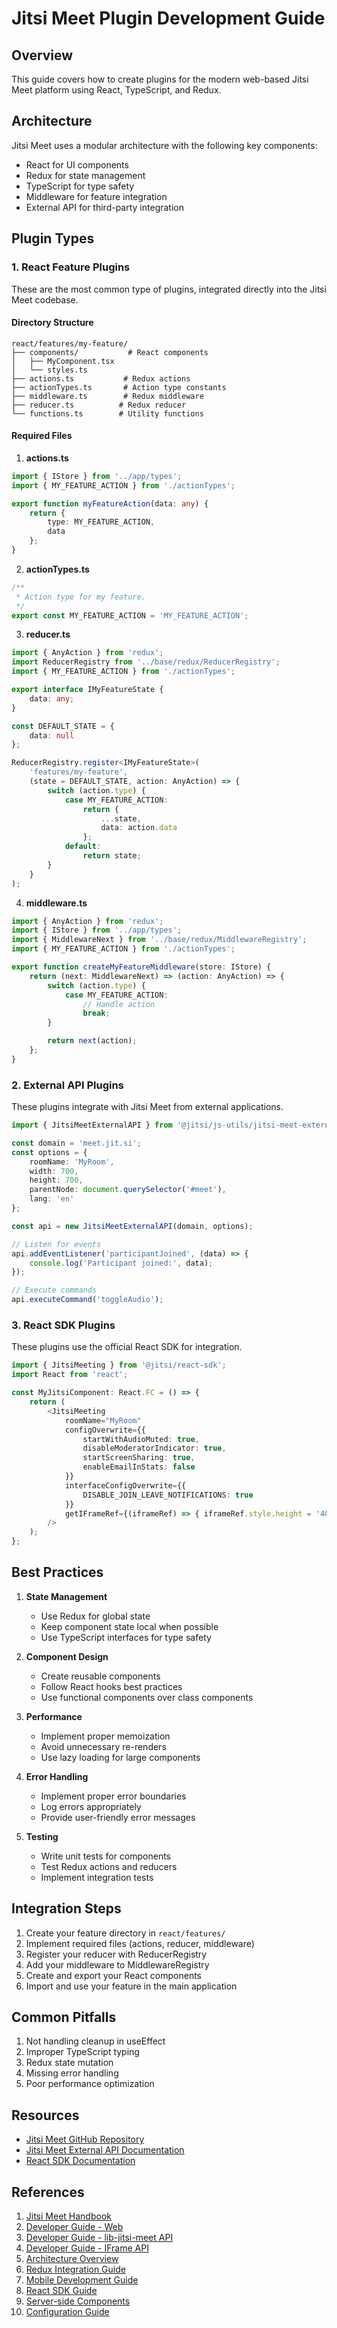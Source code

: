 # Jitsi Meet Plugin Development Guide

## Overview
This guide covers how to create plugins for the modern web-based Jitsi Meet platform using React, TypeScript, and Redux.

## Architecture
Jitsi Meet uses a modular architecture with the following key components:
- React for UI components
- Redux for state management
- TypeScript for type safety
- Middleware for feature integration
- External API for third-party integration

## Plugin Types

### 1. React Feature Plugins
These are the most common type of plugins, integrated directly into the Jitsi Meet codebase.

#### Directory Structure
```
react/features/my-feature/
├── components/           # React components
│   ├── MyComponent.tsx
│   └── styles.ts
├── actions.ts           # Redux actions
├── actionTypes.ts       # Action type constants
├── middleware.ts        # Redux middleware
├── reducer.ts          # Redux reducer
└── functions.ts        # Utility functions
```

#### Required Files

1. **actions.ts**
```typescript
import { IStore } from '../app/types';
import { MY_FEATURE_ACTION } from './actionTypes';

export function myFeatureAction(data: any) {
    return {
        type: MY_FEATURE_ACTION,
        data
    };
}
```

2. **actionTypes.ts**
```typescript
/**
 * Action type for my feature.
 */
export const MY_FEATURE_ACTION = 'MY_FEATURE_ACTION';
```

3. **reducer.ts**
```typescript
import { AnyAction } from 'redux';
import ReducerRegistry from '../base/redux/ReducerRegistry';
import { MY_FEATURE_ACTION } from './actionTypes';

export interface IMyFeatureState {
    data: any;
}

const DEFAULT_STATE = {
    data: null
};

ReducerRegistry.register<IMyFeatureState>(
    'features/my-feature',
    (state = DEFAULT_STATE, action: AnyAction) => {
        switch (action.type) {
            case MY_FEATURE_ACTION:
                return {
                    ...state,
                    data: action.data
                };
            default:
                return state;
        }
    }
);
```

4. **middleware.ts**
```typescript
import { AnyAction } from 'redux';
import { IStore } from '../app/types';
import { MiddlewareNext } from '../base/redux/MiddlewareRegistry';
import { MY_FEATURE_ACTION } from './actionTypes';

export function createMyFeatureMiddleware(store: IStore) {
    return (next: MiddlewareNext) => (action: AnyAction) => {
        switch (action.type) {
            case MY_FEATURE_ACTION:
                // Handle action
                break;
        }

        return next(action);
    };
}
```

### 2. External API Plugins
These plugins integrate with Jitsi Meet from external applications.

```typescript
import { JitsiMeetExternalAPI } from '@jitsi/js-utils/jitsi-meet-external-api';

const domain = 'meet.jit.si';
const options = {
    roomName: 'MyRoom',
    width: 700,
    height: 700,
    parentNode: document.querySelector('#meet'),
    lang: 'en'
};

const api = new JitsiMeetExternalAPI(domain, options);

// Listen for events
api.addEventListener('participantJoined', (data) => {
    console.log('Participant joined:', data);
});

// Execute commands
api.executeCommand('toggleAudio');
```

### 3. React SDK Plugins
These plugins use the official React SDK for integration.

```typescript
import { JitsiMeeting } from '@jitsi/react-sdk';
import React from 'react';

const MyJitsiComponent: React.FC = () => {
    return (
        <JitsiMeeting
            roomName="MyRoom"
            configOverwrite={{
                startWithAudioMuted: true,
                disableModeratorIndicator: true,
                startScreenSharing: true,
                enableEmailInStats: false
            }}
            interfaceConfigOverwrite={{
                DISABLE_JOIN_LEAVE_NOTIFICATIONS: true
            }}
            getIFrameRef={(iframeRef) => { iframeRef.style.height = '400px'; }}
        />
    );
};
```

## Best Practices

1. **State Management**
   - Use Redux for global state
   - Keep component state local when possible
   - Use TypeScript interfaces for type safety

2. **Component Design**
   - Create reusable components
   - Follow React hooks best practices
   - Use functional components over class components

3. **Performance**
   - Implement proper memoization
   - Avoid unnecessary re-renders
   - Use lazy loading for large components

4. **Error Handling**
   - Implement proper error boundaries
   - Log errors appropriately
   - Provide user-friendly error messages

5. **Testing**
   - Write unit tests for components
   - Test Redux actions and reducers
   - Implement integration tests

## Integration Steps

1. Create your feature directory in `react/features/`
2. Implement required files (actions, reducer, middleware)
3. Register your reducer with ReducerRegistry
4. Add your middleware to MiddlewareRegistry
5. Create and export your React components
6. Import and use your feature in the main application

## Common Pitfalls

1. Not handling cleanup in useEffect
2. Improper TypeScript typing
3. Redux state mutation
4. Missing error handling
5. Poor performance optimization

## Resources

- [Jitsi Meet GitHub Repository](https://github.com/jitsi/jitsi-meet)
- [Jitsi Meet External API Documentation](https://jitsi.github.io/handbook/docs/dev-guide/dev-guide-iframe)
- [React SDK Documentation](https://jitsi.github.io/handbook/docs/dev-guide/dev-guide-react-sdk)

## References

1. [Jitsi Meet Handbook](https://jitsi.github.io/handbook/)
2. [Developer Guide - Web](https://jitsi.github.io/handbook/docs/dev-guide/dev-guide-web-jitsi-meet/)
3. [Developer Guide - lib-jitsi-meet API](https://jitsi.github.io/handbook/docs/dev-guide/dev-guide-ljm-api)
4. [Developer Guide - IFrame API](https://jitsi.github.io/handbook/docs/dev-guide/dev-guide-iframe/)
5. [Architecture Overview](https://github.com/jitsi/handbook/blob/master/docs/architecture.md)
6. [Redux Integration Guide](https://jitsi.github.io/handbook/docs/dev-guide/dev-guide-redux)
7. [Mobile Development Guide](https://jitsi.github.io/handbook/docs/dev-guide/dev-guide-mobile)
8. [React SDK Guide](https://jitsi.github.io/handbook/docs/dev-guide/dev-guide-react-sdk)
9. [Server-side Components](https://jitsi.github.io/handbook/docs/devops-guide/devops-guide-manual)
10. [Configuration Guide](https://jitsi.github.io/handbook/docs/dev-guide/dev-guide-configuration)